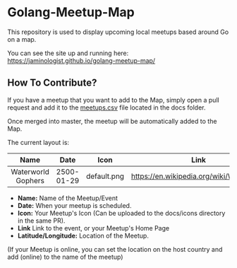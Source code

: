 # Golang-Meetup-Map

This repository is used to display upcoming local meetups based around Go on a map.

You can see the site up and running here: https://jaminologist.github.io/golang-meetup-map/

## How To Contribute?

If you have a meetup that you want to add to the Map, simply open a pull request and add it to the [meetups.csv](docs/meetups.csv) file located in the docs folder. 

Once merged into master, the meetup will be automatically added to the Map. 

The current layout is:

| Name        | Date           | Icon | Link | Latitude | Longitude | 
| :-------------: |:-------------:| :-----:| :-----:| :-----:| :-----:|
| Waterworld Gophers |2500-01-29| default.png| https://en.wikipedia.org/wiki/Waterworld | 24.9948056 | -71.0351806 |


- **Name:** Name of the Meetup/Event
- **Date:** When your meetup is scheduled.
- **Icon:** Your Meetup's Icon (Can be uploaded to the docs/icons directory in the same PR).
- **Link** Link to the event, or your Meetup's Home Page
- **Latitude/Longitude:** Location of the Meetup. 

(If your Meetup is online, you can set the location on the host country and add (online) to the name of the meetup)

